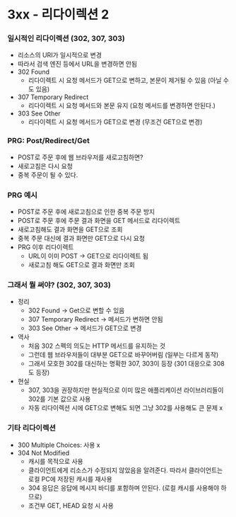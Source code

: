 # 3xx - 리다이렉션 2

### 일시적인 리다이렉션 (302, 307, 303)

- 리소스의 URI가 일시적으로 변경
- 따라서 검색 엔진 등에서 URL을 변경하면 안됨
- 302 Found
  - 리다이렉트 시 요청 메서드가 GET으로 변하고, 본문이 제거될 수 있음 (아닐 수도 있음)
- 307 Temporary Redirect 
  - 리다이렉트 시 요청 메서드와 본문 유지 (요청 메서드를 변경하면 안된다.)
- 303 See Other
  - 리다이렉트 시 요청 메서드가 GET으로 변경 (무조건 GET으로 변경)

### PRG: Post/Redirect/Get

- POST로 주문 후에 웹 브라우저를 새로고침하면?
- 새로고침은 다시 요청
- 중복 주문이 될 수 있다.

### PRG 예시

- POST로 주문 후에 새로고침으로 인한 중복 주문 방지
- POST로 주문 후에 주문 결과 화면을 GET 메서드로 리다이렉트
- 새로고침해도 결과 화면을 GET으로 조회
- 중복 주문 대신에 결과 화면만 GET으로 다시 요청
- PRG 이후 리다이렉트
  - URL이 이미 POST -> GET으로 리다이렉트 됨
  - 새로고침 해도 GET으로 결과 화면만 조회

### 그래서 뭘 써야? (302, 307, 303)

- 정리
  - 302 Found -> Get으로 변할 수 있음
  - 307 Temporary Redirect -> 메서드가 변하면 안됨
  - 303 See Other -> 메서드가 GET으로 변경
- 역사
  - 처음 302 스펙의 의도는 HTTP 메서드를 유지하는 것
  - 그런데 웹 브라우저들이 대부분 GET으로 바꾸어버림 (일부는 다르게 동작)
  - 그래서 모호한 302를 대신하는 명확한 307, 303이 등장 (301 대응으로 308도 등장)
- 현실
  - 307, 303을 권장하지만 현실적으로 이미 많은 애플리케이션 라이브러리들이 302를 기본 값으로 사용
  - 자동 리다이렉션 시에 GET으로 변해도 되면 그냥 302를 사용해도 큰 문제 x

### 기타 리다이렉션

- 300 Multiple Choices: 사용 x
- 304 Not Modified
  - 캐시를 목적으로 사용
  - 클라이언트에게 리소스가 수정되지 않았음을 알려준다. 따라서 클라이언트는 로컬 PC에 저장된 캐시를 재사용
  - 304 응답은 응답에 메시지 바디를 포함하며 안된다. (로컬 캐시를 사용해야 하므로)
  - 조건부 GET, HEAD 요청 시 사용